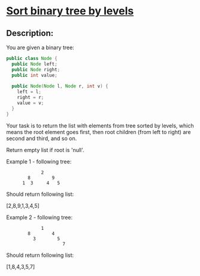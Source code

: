# [Sort binary tree by levels](https://www.codewars.com/kata/52bef5e3588c56132c0003bc)

## Description:

You are given a binary tree:

```java
public class Node {
  public Node left;
  public Node right;
  public int value;
  
  public Node(Node l, Node r, int v) {
    left = l;
    right = r;
    value = v;
  }
}
```

Your task is to return the list with elements from tree sorted by levels, which means the root element goes first, then root children (from left to right) are second and third, and so on.

Return empty list if root is 'null'.

Example 1 - following tree:

                 2
            8        9
          1  3     4   5

Should return following list:

[2,8,9,1,3,4,5]

Example 2 - following tree:

                 1
            8        4
              3        5
                         7

Should return following list:

[1,8,4,3,5,7]

